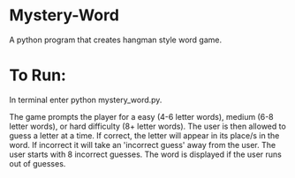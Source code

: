 # Mystery-Word
A python program that creates hangman style word game.

# To Run:
In terminal enter python mystery_word.py.

The game prompts the player for a easy (4-6 letter words), medium (6-8 letter words), or hard difficulty (8+ letter words).
The user is then allowed to guess a letter at a time. If correct, the letter will appear in its place/s in the word. If 
incorrect it will take an 'incorrect guess' away from the user. The user starts with 8 incorrect guesses. The word is displayed
if the user runs out of guesses.
